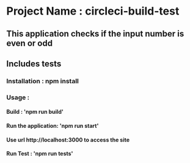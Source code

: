 # Project Name : circleci-build-test
  ## This application checks if the input number is even or odd
  ## Includes tests

### Installation : npm install

### Usage :
#### Build : 'npm run build'
#### Run the application: 'npm run start'
  ####  Use url http://localhost:3000 to access the site
#### Run Test : 'npm run tests'

